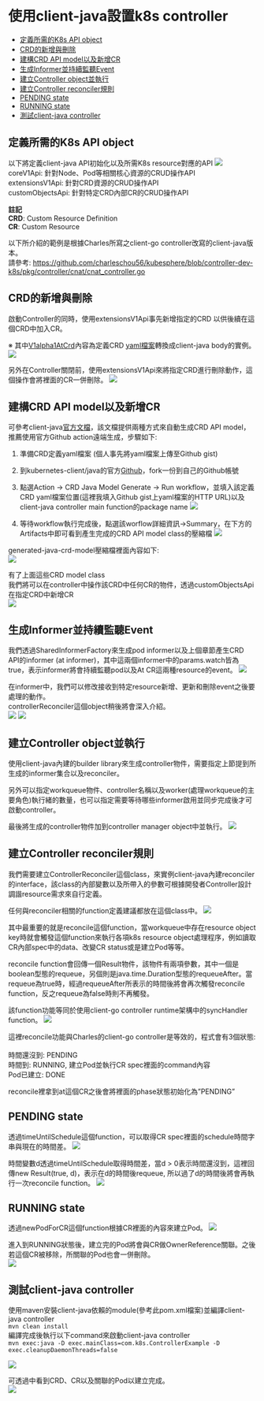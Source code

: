 # 使用client-java設置k8s controller
- [定義所需的K8s API object](#定義所需的K8s-API-object)
- [CRD的新增與刪除](#CRD的新增與刪除)
- [建構CRD API model以及新增CR](#建構CRD-API-model以及新增CR)
- [生成Informer並持續監聽Event](#生成Informer並持續監聽Event)
- [建立Controller object並執行](#建立Controller-object並執行)
- [建立Controller reconciler規則](#建立Controller-reconciler規則)
- [PENDING state](#PENDING-state)
- [RUNNING state](#RUNNING-state)
- [測試client-java controller](#測試client\-java-controller) 

## 定義所需的K8s API object
以下將定義client-java API初始化以及所需K8s resource對應的API
![][api]<br>
coreV1Api: 針對Node、Pod等相關核心資源的CRUD操作API<br>
extensionsV1Api: 針對CRD資源的CRUD操作API<br>
customObjectsApi: 針對特定CRD內部CR的CRUD操作API

**註記**<br>
**CRD**: Custom Resource Definition<br>
**CR**: Custom Resource

以下所介紹的範例是根據Charles所寫之client-go controller改寫的client-java版本。<br>
請參考: https://github.com/charleschou56/kubesphere/blob/controller-dev-k8s/pkg/controller/cnat/cnat_controller.go

## CRD的新增與刪除
啟動Controller的同時，使用extensionsV1Api事先新增指定的CRD
以供後續在這個CRD中加入CR。

※ 其中[V1alpha1AtCrd](https://github.com/ECPaaS/k8s-client-x/blob/main/client-java/src/main/java/com/k8s/crds/V1alpha1AtCrd.java "V1alpha1AtCrd")內容為定義CRD [yaml檔案](https://github.com/charleschou56/kubesphere/blob/controller-dev-k8s/config/crds/cnat.programming-kubernetes.info_ats.yaml "yaml檔案")轉換成client-java body的實例。
![][create-crd]

另外在Controller關閉前，使用extensionsV1Api來將指定CRD進行刪除動作，這個操作會將裡面的CR一併刪除。
![][delete-crd]

## 建構CRD API model以及新增CR
可參考client-java[官方文檔](https://github.com/kubernetes-client/java/blob/master/docs/generate-model-from-third-party-resources.md "官方文檔")，該文檔提供兩種方式來自動生成CRD API model，推薦使用官方Github action遠端生成，步驟如下:

1. 準備CRD定義yaml檔案 (個人事先將yaml檔案上傳至Github gist)

2. 到kubernetes-client/java的官方[Github](https://github.com/kubernetes-client/java/blob/master/docs/generate-model-from-third-party-resources.md "Github")，fork一份到自己的Github帳號
3. 點選Action -> CRD Java Model Generate -> Run workflow，並填入該定義CRD yaml檔案位置(這裡我填入Github gist上yaml檔案的HTTP URL)以及client-java controller main function的package name
![][github-action]

4. 等待workflow執行完成後，點選該worflow詳細資訊->Summary，在下方的Artifacts中即可看到產生完成的CRD API model class的壓縮檔
![][github-action-summary]

generated-java-crd-model壓縮檔裡面內容如下:<br>
![][crd-model]

有了上面這些CRD model class<br>
我們將可以在controller中操作該CRD中任何CR的物件，透過customObjectsApi在指定CRD中新增CR<br>
![][create-cr]

## 生成Informer並持續監聽Event
我們透過SharedInformerFactory來生成pod informer以及上個章節產生CRD API的informer (at informer)，其中這兩個informer中的params.watch皆為true，表示informer將會持續監聽pod以及At CR這兩種resource的event。
![][create-informer]

在informer中，我們可以修改接收到特定resource新增、更新和刪除event之後要處理的動作。
<br>controllerReconciler這個object稍後將會深入介紹。<br>
![][pod-informer-event]
![][cr-informer-event]

## 建立Controller object並執行
使用client-java內建的builder library來生成controller物件，需要指定上節提到所生成的informer集合以及reconciler。

另外可以指定workqueue物件、controller名稱以及worker(處理workqueue的主要角色)執行緒的數量，也可以指定需要等待哪些informer啟用並同步完成後才可啟動controller。

最後將生成的controller物件加到controller manager object中並執行。
![][controller]

## 建立Controller reconciler規則
我們需要建立ControllerReconciler這個class，來實例client-java內建reconciler的interface，該class的內部變數以及所帶入的參數可根據開發者Controller設計調諧resource需求來自行定義。

任何與reconciler相關的function定義建議都放在這個class中。
![][reconciler-class]

其中最重要的就是reconcile這個function，當workqueue中存在resource object key時就會觸發這個function來執行各項k8s resource object處理程序，例如讀取CR內部spec中的data、改變CR status或是建立Pod等等。

reconcile function會回傳一個Result物件，該物件有兩項參數，其中一個是boolean型態的requeue，另個則是java.time.Duration型態的requeueAfter。當requeue為true時，經過requeueAfter所表示的時間後將會再次觸發reconcile function，反之requeue為false時則不再觸發。

該function功能等同於使用client-go controller runtime架構中的syncHandler function。
![][reconciler-function]

這裡reconcile功能與Charles的client-go controller是等效的，程式會有3個狀態:<br>
<br>時間還沒到: PENDING
<br>時間到: RUNNING, 建立Pod並執行CR spec裡面的command內容
<br>Pod已建立: DONE

reconcile裡拿到at這個CR之後會將裡面的phase狀態初始化為”PENDING”

## PENDING state
透過timeUntilSchedule這個function，可以取得CR spec裡面的schedule時間字串與現在的時間差。
![][timeUntilSchedule]

時間變數d透過timeUntilSchedule取得時間差，當d > 0表示時間還沒到，這裡回傳new Result(true, d)，表示在d的時間後requeue, 所以過了d的時間後將會再執行一次reconcile function。
![][pending-state]

## RUNNING state
透過newPodForCR這個function根據CR裡面的內容來建立Pod。
![][create-pod]

進入到RUNNING狀態後，建立完的Pod將會與CR做OwnerReference關聯。之後若這個CR被移除，所關聯的Pod也會一併刪除。<br>
![][running-state]

## 測試client-java controller
使用maven安裝client-java依賴的module(參考此pom.xml檔案)並編譯client-java controller<br>
`mvn clean install` <br>
編譯完成後執行以下command來啟動client-java controller <br>
`mvn exec:java -D exec.mainClass=com.k8s.ControllerExample -D exec.cleanupDaemonThreads=false` <br>

![][run-controller]

可透過中看到CRD、CR以及關聯的Pod以建立完成。<br>
![][kubectl]


[api]: https://raw.githubusercontent.com/ECPaaS/k8s-client-x/main/client-java/images/api.jpg

[controller]: https://raw.githubusercontent.com/ECPaaS/k8s-client-x/main/client-java/images/controller.jpg

[cr-informer-event]: https://raw.githubusercontent.com/ECPaaS/k8s-client-x/main/client-java/images/cr-informer-event.jpg

[crd-model]: https://raw.githubusercontent.com/ECPaaS/k8s-client-x/main/client-java/images/crd-model.jpg

[create-cr]: https://raw.githubusercontent.com/ECPaaS/k8s-client-x/main/client-java/images/create-cr.jpg

[create-crd]: https://raw.githubusercontent.com/ECPaaS/k8s-client-x/main/client-java/images/create-crd.jpg

[create-informer]: https://raw.githubusercontent.com/ECPaaS/k8s-client-x/main/client-java/images/create-informer.jpg

[create-pod]: https://raw.githubusercontent.com/ECPaaS/k8s-client-x/main/client-java/images/create-pod.jpg

[delete-crd]: https://raw.githubusercontent.com/ECPaaS/k8s-client-x/main/client-java/images/delete-crd.jpg

[github-action-summary]: https://raw.githubusercontent.com/ECPaaS/k8s-client-x/main/client-java/images/github-action-summary.jpg

[github-action]: https://raw.githubusercontent.com/ECPaaS/k8s-client-x/main/client-java/images/github-action.jpg

[kubectl]: https://raw.githubusercontent.com/ECPaaS/k8s-client-x/main/client-java/images/kubectl.jpg

[pending-state]: https://raw.githubusercontent.com/ECPaaS/k8s-client-x/main/client-java/images/pending-state.jpg

[pod-informer-event]: https://raw.githubusercontent.com/ECPaaS/k8s-client-x/main/client-java/images/pod-informer-event.jpg

[reconciler-class]: https://raw.githubusercontent.com/ECPaaS/k8s-client-x/main/client-java/images/reconciler-class.jpg

[reconciler-function]: https://raw.githubusercontent.com/ECPaaS/k8s-client-x/main/client-java/images/reconciler-function.jpg

[run-controller]: https://raw.githubusercontent.com/ECPaaS/k8s-client-x/main/client-java/images/run-controller.jpg

[running-state]: https://raw.githubusercontent.com/ECPaaS/k8s-client-x/main/client-java/images/running-state.jpg

[timeUntilSchedule]: https://raw.githubusercontent.com/ECPaaS/k8s-client-x/main/client-java/images/timeUntilSchedule.jpg
